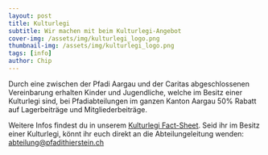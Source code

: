 ```yaml
---
layout: post
title: Kulturlegi
subtitle: Wir machen mit beim Kulturlegi-Angebot
cover-img: /assets/img/kulturlegi_logo.png
thumbnail-img: /assets/img/kulturlegi_logo.png
tags: [info]
author: Chip
---
```


Durch eine zwischen der Pfadi Aargau und der Caritas abgeschlossenen Vereinbarung erhalten Kinder und Jugendliche, welche im Besitz einer Kulturlegi sind, bei Pfadiabteilungen im ganzen Kanton Aargau 50% Rabatt auf Lagerbeiträge und Mitgliederbeiträge.

Weitere Infos findest du in unserem [Kulturlegi Fact-Sheet](/assets/downloads/Pfadi_Kulturlegi.pdf).
Seid ihr im Besitz einer Kulturlegi, könnt ihr euch direkt an die Abteilungeleitung wenden: [abteilung@pfadithierstein.ch](mailto:abteilung@pfadithierstein.ch)
